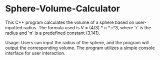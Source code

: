 # Sphere-Volume-Calculator
This C++ program calculates the volume of a sphere based on user-inputted radius. The formula used is V = (4/3) * π * r^3, where 'r' is the radius and 'π' is a predefined constant (3.141).

Usage: Users can input the radius of the sphere, and the program will output the corresponding volume. The program utilizes a simple console interface for user interaction.
